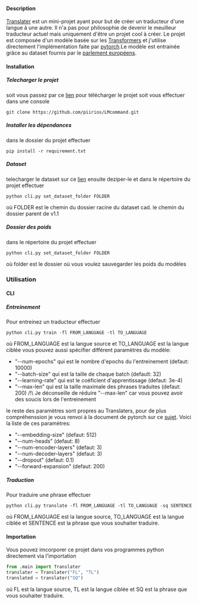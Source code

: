 #### Description
[Translater](https://github.com/piirios/Translater) est un mini-projet ayant pour but de créer un traducteur d'une langue à une autre. Il n'a pas pour philosophie de devenir le meuilleur traducteur actuel mais uniquement d'être un projet cool à créer. Le projet est composée d'un modèle basée sur les [Transformers](https://arxiv.org/abs/1706.03762) et j'utilise directement l'implémentation faite par [pytorch](https://pytorch.org/docs/stable/generated/torch.nn.Transformer.html#torch.nn.Transformer).Le modèle est entrainée grâce au dataset fournis par le [parlement européens](https://www.mllp.upv.es/europarl-st/).

#### Installation
##### Telecharger le projet
soit vous passez par ce [lien](https://github.com/piirios/Translater) pour télécharger le projet
soit vous effectuer dans une console
```shell
git clone https://github.com/piirios/LMcommand.git
```
##### Installer les dépendances
dans le dossier du projet effectuer
```shell
pip install -r requirement.txt
```
##### Dataset
telecharger le dataset sur ce [lien](https://www.mllp.upv.es/europarl-st/v1.1.tar.gz)
ensuite deziper-le et dans le répertoire du projet effectuer
```shell
python cli.py set_dataset_folder FOLDER
```
où FOLDER est le chemin du dossier racine du dataset cad. le chemin du  dossier parent de v1.1 
##### Dossier des poids
dans le répertoire du projet effectuer
```shell
python cli.py set_dataset_folder FOLDER
```
où folder est le dossier où vous voulez sauvegarder les poids du modèles
### Utilisation
#### CLI
##### Entreinement
Pour entreinez un traducteur effectuer
```shell
python cli.py train -fl FROM_LANGUAGE -tl TO_LANGUAGE
```
où FROM_LANGUAGE est la langue source et TO_LANGUAGE est la langue ciblée
vous pouvez aussi spécifier différent paramètres du modèle:
 * "--num-epochs" qui est le nombre d'epochs du l'entreinement   (defaut: 10000)
 * "--batch-size" qui est la taille de chaque batch (default: 32)
 * "--learning-rate" qui est le coéficient d'apprentissage (defaut: 3e-4)
 * "--max-len" qui est la taille maximale des phrases traduites (defaut: 200) 
/!\ Je déconseille de réduire "--max-len" car vous pouvez avoir des soucis lors de l'entreinement

le reste des paramètres sont propres au Translaters, pour de plus compréhenssion je vous renvoi à la document de pytorch sur ce [sujet](https://pytorch.org/docs/stable/generated/torch.nn.Transformer.html#torch.nn.Transformer). Voici la liste de ces paramètres:
 * "--embedding-size" (defaut: 512)
 * "--num-heads" (defaut: 8)
 * "--num-encoder-layers" (defaut: 3)
 * "--num-decoder-layers" (defaut: 3)
 * "--dropout" (defaut: 0.1)
 * "--forward-expansion" (defaut: 200)

##### Traduction
Pour traduire une phrase effectuer
```shell
python cli.py translate -fl FROM_LANGUAGE -tl TO_LANGUAGE -sq SENTENCE
```
où FROM_LANGUAGE est la langue source, TO_LANGUAGE est la langue ciblée et SENTENCE est la phrase que vous souhaiter traduire.

#### Importation
Vous pouvez imcorporer ce projet dans vos programmes python directement via l'importation
```python
from .main import Translater
translater = Translater("FL", "TL")
translated = translater("SQ")
```
où FL est la langue source, TL est la langue ciblée et SQ est la phrase que vous souhaiter traduire.

